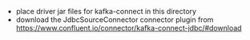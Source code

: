  - place driver jar files for kafka-connect in this directory
 - download the JdbcSourceConnector connector plugin from https://www.confluent.io/connector/kafka-connect-jdbc/#download 
